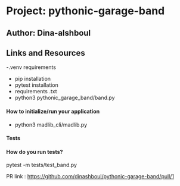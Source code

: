 # Project: pythonic-garage-band

## Author: Dina-alshboul

## Links and Resources

-.venv requirements
- pip installation
- pytest installation
- requirements .txt
- python3 pythonic_garage_band/band.py

#### How to initialize/run your application

- python3 madlib_cli/madlib.py

#### Tests
#### How do you run tests?
 pytest -m  tests/test_band.py

 PR link : https://github.com/dinashboul/pythonic-garage-band/pull/1
